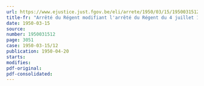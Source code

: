 ```yaml
---
url: https://www.ejustice.just.fgov.be/eli/arrete/1950/03/15/1950031512/justel
title-fr: "Arrêté du Régent modifiant l'arrêté du Régent du 4 juillet 1947 portant fixation du cadre organique et des barèmes du personnel du Ministère de la Justice"
date: 1950-03-15
source:
number: 1950031512
page: 3051
case: 1950-03-15/12
publication: 1950-04-20
starts:
modifies:
pdf-original:
pdf-consolidated:
---
```


